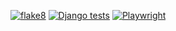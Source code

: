 [![flake8](https://github.com/svmikurov/wselfedu/actions/workflows/flake8.yml/badge.svg)](https://github.com/svmikurov/wselfedu/actions/workflows/flake8.yml)
[![Django tests](https://github.com/svmikurov/wselfedu/actions/workflows/django-tests.yml/badge.svg)](https://github.com/svmikurov/wselfedu/actions/workflows/django-tests.yml)
[![Playwright](https://github.com/svmikurov/wselfedu/actions/workflows/playwright.yml/badge.svg)](https://github.com/svmikurov/wselfedu/actions/workflows/playwright.yml)
